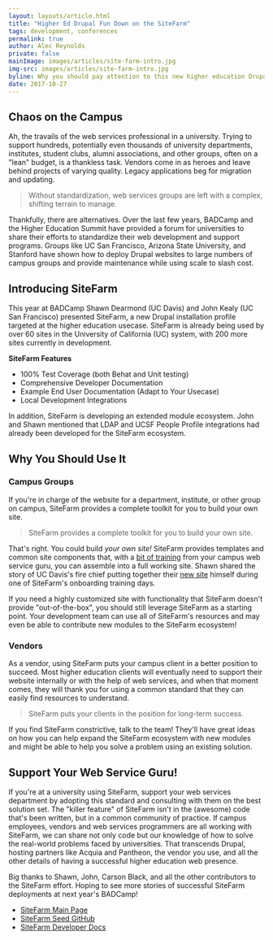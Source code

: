 ```yaml
---
layout: layouts/article.html
title: "Higher Ed Drupal Fun Down on the SiteFarm"
tags: development, conferences
permalink: true
author: Alec Reynolds
private: false
mainImage: images/articles/site-farm-intro.jpg
img-src: images/articles/site-farm-intro.jpg
byline: Why you should pay attention to this new higher education Drupal distribution gaining traction in the University of California system.
date: 2017-10-27
---
```


Chaos on the Campus
-------------------

Ah, the travails of the web services professional in a university. Trying to support hundreds, potentially even thousands of university departments, institutes, student clubs, alumni associations, and other groups, often on a "lean" budget, is a thankless task. Vendors come in as heroes and leave behind projects of varying quality. Legacy applications beg for migration and updating.

> Without standardization, web services groups are left with a complex, shifting terrain to manage.

Thankfully, there are alternatives. Over the last few years, BADCamp and the Higher Education Summit have provided a forum for universities to share their efforts to standardize their web development and support programs. Groups like UC San Francisco, Arizona State University, and Stanford have shown how to deploy Drupal websites to large numbers of campus groups and provide maintenance while using scale to slash cost.

Introducing SiteFarm
--------------------

This year at BADCamp Shawn Dearmond (UC Davis) and John Kealy (UC San Francisco) presented SiteFarm, a new Drupal installation profile targeted at the higher education usecase. SiteFarm is already being used by over 60 sites in the University of California (UC) system, with 200 more sites currently in development.

**SiteFarm Features**
* 100% Test Coverage (both Behat and Unit testing)
* Comprehensive Developer Documentation
* Example End User Documentation (Adapt to Your Usecase)
* Local Development Integrations

In addition, SiteFarm is developing an extended module ecosystem. John and Shawn mentioned that LDAP and UCSF People Profile integrations had already been developed for the SiteFarm ecosystem.

Why You Should Use It
---------------------

### Campus Groups

If you're in charge of the website for a department, institute, or other group on campus, SiteFarm provides a complete toolkit for you to build your own site.

> SiteFarm provides a complete toolkit for you to build your own site.

That's right. You could build *your own site!* SiteFarm provides templates and common site components that, with a [bit of training](https://sitefarm.ucdavis.edu/training) from your campus web service guru, you can assemble into a full working site. Shawn shared the story of UC Davis's fire chief putting together their [new site](https://fire.ucdavis.edu/) himself during one of SiteFarm's onboarding training days.

If you need a highly customized site with functionality that SiteFarm doesn't provide "out-of-the-box", you should still leverage SiteFarm as a starting point. Your development team can use all of SiteFarm's resources and may even be able to contribute new modules to the SiteFarm ecosystem!

### Vendors

As a vendor, using SiteFarm puts your campus client in a better position to succeed. Most higher education clients will eventually need to support their website internally or with the help of web services, and when that moment comes, they will thank you for using a common standard that they can easily find resources to understand.

> SiteFarm puts your clients in the position for long-term success.

If you find SiteFarm constrictive, talk to the team! They'll have great ideas on how you can help expand the SiteFarm ecosystem with new modules and might be able to help you solve a problem using an existing solution.

Support Your Web Service Guru!
------------------------------

If you're at a university using SiteFarm, support your web services department by adopting this standard and consulting with them on the best solution set. The "killer feature" of SiteFarm isn't in the (awesome) code that's been written, but in a common community of practice. If campus employees, vendors and web services programmers are all working with SiteFarm, we can share not only code but our knowledge of how to solve the real-world problems faced by universities. That transcends Drupal, hosting partners like Acquia and Pantheon, the vendor you use, and all the other details of having a successful higher education web presence.

Big thanks to Shawn, John, Carson Black, and all the other contributors to the SiteFarm effort. Hoping to see more stories of successful SiteFarm deployments at next year's BADCamp!

* [SiteFarm Main Page](https://sitefarm.ucdavis.edu/)
* [SiteFarm Seed GitHub](https://github.com/ucdavis/sitefarm_seed)
* [SiteFarm Developer Docs](https://github.com/ucdavis/SiteFarm_seed/tree/8.x-1.x/docs)
